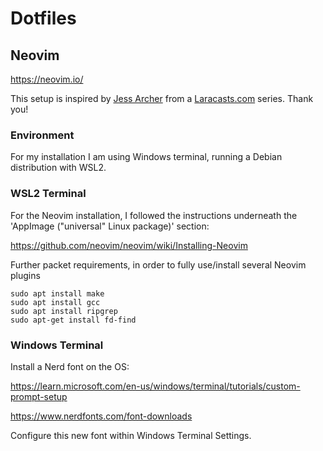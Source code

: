 # Dotfiles

## Neovim

https://neovim.io/

This setup is inspired by <a href="https://github.com/jessarcher/dotfiles">Jess Archer</a> from a <a href="https://laracasts.com">Laracasts.com</a> series. Thank you!

### Environment

For my installation I am using Windows terminal, running a Debian distribution with WSL2.

### WSL2 Terminal 

For the Neovim installation, I followed the instructions underneath the 'AppImage ("universal" Linux package)' section: 

https://github.com/neovim/neovim/wiki/Installing-Neovim


Further packet requirements, in order to fully use/install several Neovim plugins

```
sudo apt install make
sudo apt install gcc
sudo apt install ripgrep
sudo apt-get install fd-find
```

### Windows Terminal 

Install a Nerd font on the OS: 

https://learn.microsoft.com/en-us/windows/terminal/tutorials/custom-prompt-setup

https://www.nerdfonts.com/font-downloads

Configure this new font within Windows Terminal Settings.
